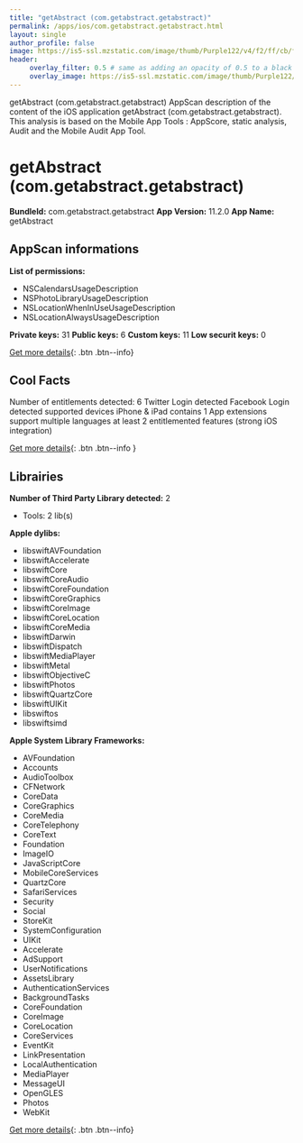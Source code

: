 ```yaml
---
title: "getAbstract (com.getabstract.getabstract)"
permalink: /apps/ios/com.getabstract.getabstract.html
layout: single
author_profile: false
image: https://is5-ssl.mzstatic.com/image/thumb/Purple122/v4/f2/ff/cb/f2ffcb44-e006-86b7-1e4e-1544cdac6186/AppIcon-0-1x_U007emarketing-0-7-0-85-220.png/512x512bb.jpg
header: 
     overlay_filter: 0.5 # same as adding an opacity of 0.5 to a black background
     overlay_image: https://is5-ssl.mzstatic.com/image/thumb/Purple122/v4/f2/ff/cb/f2ffcb44-e006-86b7-1e4e-1544cdac6186/AppIcon-0-1x_U007emarketing-0-7-0-85-220.png/512x512bb.jpg
---
```

getAbstract (com.getabstract.getabstract) AppScan description of the content of the iOS application getAbstract (com.getabstract.getabstract). This analysis is based on the Mobile App Tools : AppScore, static analysis, Audit and the Mobile Audit App Tool.

# getAbstract (com.getabstract.getabstract)

**BundleId:** com.getabstract.getabstract
**App Version:** 11.2.0
**App Name:** getAbstract


## AppScan informations 

**List of permissions:** 
- NSCalendarsUsageDescription
- NSPhotoLibraryUsageDescription
- NSLocationWhenInUseUsageDescription
- NSLocationAlwaysUsageDescription
  
  
**Private keys:** 31
**Public keys:** 6
**Custom keys:** 11
**Low securit keys:** 0
  
[Get more details](/pricing.html){: .btn .btn--info}

## Cool Facts

Number of entitlements detected: 6
Twitter Login detected
Facebook Login detected
supported devices iPhone & iPad
contains 1 App extensions
support multiple languages
at least 2 entitlemented features (strong iOS integration)
  
[Get more details](/pricing.html){: .btn .btn--info }

## Librairies 
**Number of Third Party Library detected:** 2
- Tools: 2 lib(s)


**Apple dylibs:**
- libswiftAVFoundation
- libswiftAccelerate
- libswiftCore
- libswiftCoreAudio
- libswiftCoreFoundation
- libswiftCoreGraphics
- libswiftCoreImage
- libswiftCoreLocation
- libswiftCoreMedia
- libswiftDarwin
- libswiftDispatch
- libswiftMediaPlayer
- libswiftMetal
- libswiftObjectiveC
- libswiftPhotos
- libswiftQuartzCore
- libswiftUIKit
- libswiftos
- libswiftsimd


**Apple System Library Frameworks:**
- AVFoundation
- Accounts
- AudioToolbox
- CFNetwork
- CoreData
- CoreGraphics
- CoreMedia
- CoreTelephony
- CoreText
- Foundation
- ImageIO
- JavaScriptCore
- MobileCoreServices
- QuartzCore
- SafariServices
- Security
- Social
- StoreKit
- SystemConfiguration
- UIKit
- Accelerate
- AdSupport
- UserNotifications
- AssetsLibrary
- AuthenticationServices
- BackgroundTasks
- CoreFoundation
- CoreImage
- CoreLocation
- CoreServices
- EventKit
- LinkPresentation
- LocalAuthentication
- MediaPlayer
- MessageUI
- OpenGLES
- Photos
- WebKit


  
[Get more details](/pricing.html){: .btn .btn--info}

